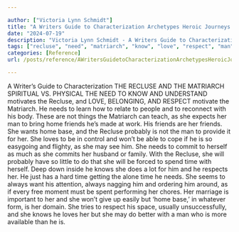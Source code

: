 ```yaml
---

author: ["Victoria Lynn Schmidt"]
title: "A Writers Guide to Characterization Archetypes Heroic Journeys and Other Elements of Dynamic Character Development - part0010_split_024.html"
date: "2024-07-19"
description: "Victoria Lynn Schmidt - A Writers Guide to Characterization Archetypes Heroic Journeys and Other Elements of Dynamic Character Development"
tags: ["recluse", "need", "matriarch", "know", "love", "respect", "man", "home", "friend", "time", "want", "base", "probably", "may", "always", "writer", "guide", "characterization", "spiritual", "v", "physical", "understand", "motivates", "belonging", "motivate"]
categories: [Reference]
url: /posts/reference/AWritersGuidetoCharacterizationArchetypesHeroicJourneysandOtherElementsofDynamicCharacterDevelopment-part0010split024html

---
```



A Writer’s Guide to Characterization
 THE RECLUSE AND THE MATRIARCH
SPIRITUAL VS. PHYSICAL
THE NEED TO KNOW AND UNDERSTAND motivates the Recluse, and LOVE, BELONGING, AND RESPECT motivate the Matriarch. He needs to learn how to relate to people and to reconnect with his body. These are not things the Matriarch can teach, as she expects her man to bring home friends he’s made at work. His friends are her friends.
She wants home base, and the Recluse probably is not the man to provide it for her. She loves to be in control and won’t be able to cope if he is so easygoing and flighty, as she may see him.
She needs to commit to herself as much as she commits her husband or family. With the Recluse, she will probably have so little to do that she will be forced to spend time with herself.
Deep down inside he knows she does a lot for him and he respects her. He just has a hard time getting the alone time he needs. She seems to always want his attention, always nagging him and ordering him around, as if every free moment must be spent performing her chores. Her marriage is important to her and she won’t give up easily but ‘home base,’ in whatever form, is her domain.
She tries to respect his space, usually unsuccessfully, and she knows he loves her but she may do better with a man who is more available than he is.
